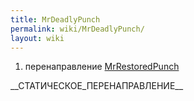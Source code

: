 ```yaml
---
title: MrDeadlyPunch
permalink: wiki/MrDeadlyPunch/
layout: wiki
---
```


1.  перенаправление [MrRestoredPunch](/wiki/MrRestoredPunch "wikilink")

\_\_СТАТИЧЕСКОЕ_ПЕРЕНАПРАВЛЕНИЕ\_\_

